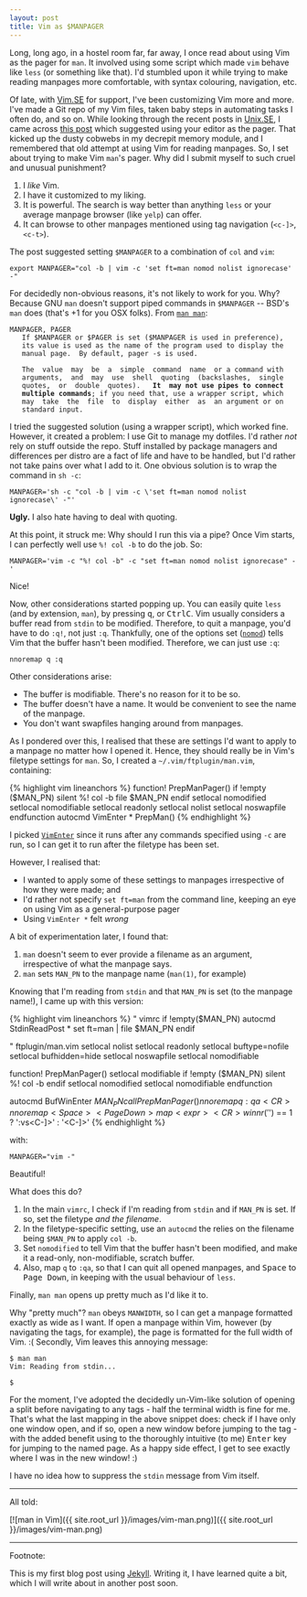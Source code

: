 ```yaml
---
layout: post
title: Vim as $MANPAGER
---
```


Long, long ago, in a hostel room far, far away, I once read about using Vim as
the pager for `man`. It involved using some script which made `vim` behave like
`less` (or something like that). I'd stumbled upon it while trying to make
reading manpages more comfortable, with syntax colouring, navigation, etc.

Of late, with [Vim.SE] for support, I've been customizing Vim more and more.
I've made a Git repo of my Vim files, taken baby steps in automating tasks I
often do, and so on. While looking through the recent posts in [Unix.SE], I came
across [this post][1] which suggested using your editor as the pager. That
kicked up the dusty cobwebs in my decrepit memory module, and I remembered that
old attempt at using Vim for reading manpages. So, I set about trying to make
Vim `man`'s pager. Why did I submit myself to such cruel and unusual punishment?

1. I *like* Vim.
2. I have it customized to my liking.
3. It is powerful. The search is way better than anything `less` or your average
   manpage browser (like `yelp`) can offer.
4. It can browse to other manpages mentioned using tag navigation (`<c-]>`,
   `<c-t>`).

The post suggested setting `$MANPAGER` to a combination of `col` and `vim`:

	export MANPAGER="col -b | vim -c 'set ft=man nomod nolist ignorecase' -"

For decidedly non-obvious reasons, it's not likely to work for you. Why?
Because GNU `man` doesn't support piped commands in `$MANPAGER` -- BSD's `man`
does (that's +1 for you OSX folks). From [`man man`][man]:

<pre><code>MANPAGER, PAGER
   If $MANPAGER or $PAGER is set ($MANPAGER is used in preference),
   its value is used as the name of the program used to display the
   manual page.  By default, pager -s is used.

   The  value  may  be  a  simple  command  name  or a command with
   arguments,  and  may  use  shell  quoting  (backslashes,  single
   quotes,  or  double  quotes).   <strong>It  may not use pipes to connect
   multiple commands</strong>; if you need that, use a wrapper script, which
   may  take  the  file  to  display  either  as  an argument or on
   standard input.
</code></pre>

I tried the suggested solution (using a wrapper script), which worked fine.
However, it created a problem: I use Git to manage my dotfiles. I'd rather *not*
rely on stuff outside the repo. Stuff installed by package managers and
differences per distro are a fact of life and have to be handled, but I'd rather
not take pains over what I add to it. One obvious solution is to wrap the
command in `sh -c`:

    MANPAGER='sh -c "col -b | vim -c \'set ft=man nomod nolist ignorecase\' -"'

**Ugly.** I also hate having to deal with quoting.

At this point, it struck me: Why should I run this via a pipe? Once Vim starts,
I can perfectly well use `%! col -b` to do the job. So:

    MANPAGER='vim -c "%! col -b" -c "set ft=man nomod nolist ignorecase" -'

Nice!

Now, other considerations started popping up. You can easily quite `less` (and
by extension, `man`), by pressing <kbd>q</kbd>, or <kbd>Ctrl</kbd><kbd>C</kbd>.
Vim usually considers a buffer read from `stdin` to be modified. Therefore, to
quit a manpage, you'd have to do `:q!`, not just `:q`. Thankfully, one of the
options set ([`nomod`][nomod]) tells Vim that the buffer hasn't been modified.
Therefore, we can just use `:q`:

    nnoremap q :q

Other considerations arise:

- The buffer is modifiable. There's no reason for it to be so.
- The buffer doesn't have a name. It would be convenient to see the name of the
  manpage.
- You don't want swapfiles hanging around from manpages.

As I pondered over this, I realised that these are settings I'd want to apply to
a manpage no matter how I opened it. Hence, they should really be in Vim's
filetype settings for `man`. So, I created a `~/.vim/ftplugin/man.vim`,
containing:

{% highlight vim lineanchors %}
function! PrepManPager()
	if !empty ($MAN_PN)
		silent %! col -b
		file $MAN_PN
	endif
	setlocal nomodified
	setlocal nomodifiable
	setlocal readonly
	setlocal nolist
	setlocal noswapfile
endfunction
autocmd VimEnter * PrepMan()
{% endhighlight %}

I picked [`VimEnter`][vimenter] since it runs after any commands specified using
`-c` are run, so I can get it to run after the filetype has been set.

However, I realised that:

- I wanted to apply some of these settings to manpages irrespective of how they
  were made; and
- I'd rather not specify `set ft=man` from the command line, keeping an eye on
  using Vim as a general-purpose pager
- Using `VimEnter *` felt *wrong*

A bit of experimentation later, I found that:

1. `man` doesn't seem to ever provide a filename as an argument, irrespective of
   what the manpage says.
2. `man` sets `MAN_PN` to the manpage name (`man(1)`, for example)

Knowing that I'm reading from `stdin` and that `MAN_PN` is set (to the manpage
name!), I came up with this version:

{% highlight vim lineanchors %}
" vimrc
if !empty($MAN_PN)
	autocmd StdinReadPost * set ft=man | file $MAN_PN
endif

" ftplugin/man.vim
setlocal nolist
setlocal readonly
setlocal buftype=nofile
setlocal bufhidden=hide
setlocal noswapfile
setlocal nomodifiable

function! PrepManPager()
	setlocal modifiable
	if !empty ($MAN_PN)
		silent %! col -b
	endif
	setlocal nomodified
	setlocal nomodifiable
endfunction

autocmd BufWinEnter $MAN_PN call PrepManPager()
nnoremap q :qa<CR>
nnoremap <Space> <PageDown>
map <expr> <CR> winnr('$') == 1 ? ':vs<CR><C-]>' : '<C-]>'
{% endhighlight %}

with:

    MANPAGER="vim -"

Beautiful!

What does this do?

1. In the main `vimrc`, I check if I'm reading from `stdin` and if `MAN_PN` is
   set. If so, set the filetype *and the filename*.
2. In the filetype-specific setting, use an `autocmd` the relies on the filename
   being `$MAN_PN` to apply `col -b`.
3. Set `nomodified` to tell Vim that the buffer hasn't been modified, and
   make it a read-only, non-modifiable, scratch buffer.
4. Also, map `q` to `:qa`, so that I can quit all opened manpages, and
   <kbd>Space</kbd> to <kbd>Page Down</kbd>, in keeping with the usual behaviour
   of `less`.

Finally, `man man` opens up pretty much as I'd like it to.

Why "pretty much"? `man` obeys `MANWIDTH`, so I can get a manpage formatted
exactly as wide as I want. If open a manpage within Vim, however (by navigating
the tags, for example), the page is formatted for the full width of Vim. :(
Secondly, Vim leaves this annoying message:

```
$ man man
Vim: Reading from stdin...

$
```

For the moment, I've adopted the decidedly un-Vim-like solution of opening a
split before navigating to any tags - half the terminal width is fine for me.
That's what the last mapping in the above snippet does: check if I have only one
window open, and if so, open a new window before jumping to the tag - with the
added benefit using to the thoroughly intuitive (to me) <kbd>Enter</kbd> key for
jumping to the named page. As a happy side effect, I get to see exactly where I
was in the new window! :)

I have no idea how to suppress the `stdin` message from Vim itself.

---
All told:

[![man in Vim]({{ site.root_url }}/images/vim-man.png)]({{ site.root_url }}/images/vim-man.png)

---

Footnote:

This is my first blog post using [Jekyll](http://jekyllrb.com/). Writing it, I
have learned quite a bit, which I will write about in another post soon.

 [Unix.SE]: http://unix.stackexchange.com
 [Vim.SE]: http://vi.stackexchange.com
 [man]: http://man7.org/linux/man-pages/man1/man.1.html
 [1]: http://unix.stackexchange.com/a/1853/70524
 [nomod]: http://vimhelp.appspot.com/options.txt.html#%27nomod%27
 [vimenter]: http://vimhelp.appspot.com/autocmd.txt.html#VimEnter
